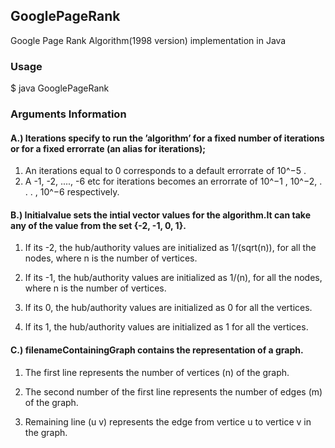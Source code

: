 ## GooglePageRank
Google Page Rank Algorithm(1998 version) implementation in Java

### Usage
$ java GooglePageRank <iterations> <initialvalue> <filenameContainingGraph>


### Arguments Information

#### A.) Iterations specify to run the ’algorithm’ for a fixed number of iterations or for a fixed errorrate (an alias for iterations); 
1. An iterations equal to 0 corresponds to a default errorrate of 10^−5 . 
2. A -1, -2, ...., -6 etc for iterations becomes an errorrate of 10^−1 , 10^−2, . . . , 10^−6 respectively. 


#### B.) Initialvalue sets the intial vector values for the algorithm.It can take any of the value  from the set {-2, -1, 0, 1}. 

1. If its -2, the hub/authority values are initialized as 1/(sqrt(n)), for all the nodes, where n is the number of vertices.

2. If its -1, the hub/authority values are initialized as 1/(n), for all the nodes, where n is the number of vertices.

3. If its 0, the hub/authority values are initialized as 0 for all the vertices.

4. If its 1, the hub/authority values are initialized as 1 for all the vertices. 

#### C.) filenameContainingGraph contains the representation of a graph.

1. The first line represents the number of vertices (n) of the graph.

2. The second number of the first line represents the number of edges (m) of the graph.

3. Remaining line (u v) represents the edge from vertice u to vertice v in the graph.

